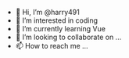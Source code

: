 - 👋 Hi, I’m @harry491
- 👀 I’m interested in coding
- 🌱 I’m currently learning Vue
- 💞️ I’m looking to collaborate on ...
- 📫 How to reach me ...

<!---
harry491/harry491 is a ✨ special ✨ repository because its `README.md` (this file) appears on your GitHub profile.
You can click the Preview link to take a look at your changes.
--->
